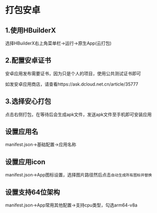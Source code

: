 # 打包安卓

## 1.使用HBuilderX

选择HBuilderX右上角菜单栏->运行->原生App(云打包)

## 2.配置安卓证书

安卓应用发布需要证书，因为只是个人的项目，使用公共测试证书即可

如发安卓应用商店，请查看https://ask.dcloud.net.cn/article/35777

## 3.选择安心打包

点击右侧打包，在等待后会生成apk文件，发送apk文件至手机即可安装应用		

## 设置应用名

manifest.json->基础配置->应用名称						

## 设置应用icon

manifest.json->App图标设置，选择图片路径然后点击`自动生成所有图标并替换`

## 设置支持64位架构

manifest.json->App常用其他配置->支持cpu类型，勾选arm64-v8a



